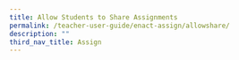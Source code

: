 ```yaml
---
title: Allow Students to Share Assignments
permalink: /teacher-user-guide/enact-assign/allowshare/
description: ""
third_nav_title: Assign
---
```

